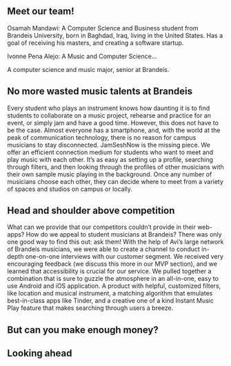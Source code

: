 ## Meet our team!

Osamah Mandawi: A Computer Science and Business student from Brandeis University, born in Baghdad, Iraq, living in the United States. Has a goal of receiving his masters, and creating a software startup.

Ivonne Pena Alejo: A Music and Computer Science...

A computer science and music major, senior at Brandeis.

## No more wasted music talents at Brandeis

Every student who plays an instrument knows how daunting it is to find students to collaborate on a music project, rehearse and practice for an event, or simply jam and have a good time. However, this does not have to be the case. Almost everyone has a smartphone, and, with the world at the peak of communication technology, there is no reason for campus musicians to stay disconnected. JamSeshNow is the missing piece. We offer an efficient connection medium for students who want to meet and play music with each other. It’s as easy as setting up a profile, searching through filters, and then looking through the profiles of other musicians with their own sample music playing in the background. Once any number of musicians choose each other, they can decide where to meet from a variety of spaces and studios on campus or locally. 

## Head and shoulder above competition

What can we provide that our competitors couldn’t provide in their web-apps? How do we appeal to student musicians at Brandeis? There was only one good way to find this out: ask them! With the help of Avi’s large network of Brandeis musicians, we were able to create a channel to conduct in-depth one-on-one interviews with our customer segment. We received very encouraging feedback (we discuss this more in our MVP section), and we learned that accessibility is crucial for our service. We pulled together a combination that is sure to guzzle the atmosphere in an all-in-one, easy to use Android and iOS application. A product with helpful, customized filters, like location and musical instrument, a matching algorithm that emulates best-in-class apps like Tinder, and a creative one of a kind Instant Music Play feature that makes searching through users a breeze.

## But can you make enough money?

## Looking ahead
